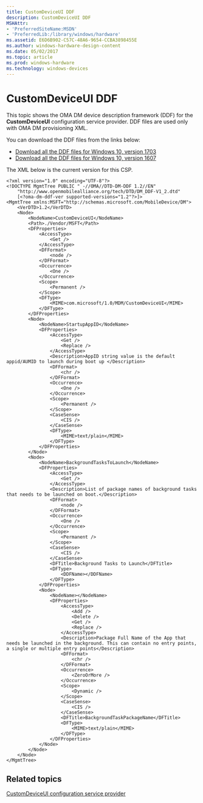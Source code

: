 ```yaml
---
title: CustomDeviceUI DDF
description: CustomDeviceUI DDF
MSHAttr:
- 'PreferredSiteName:MSDN'
- 'PreferredLib:/library/windows/hardware'
ms.assetid: E6D6B902-C57C-48A6-9654-CCBA3898455E
ms.author: windows-hardware-design-content
ms.date: 05/02/2017
ms.topic: article
ms.prod: windows-hardware
ms.technology: windows-devices
---
```


# CustomDeviceUI DDF


This topic shows the OMA DM device description framework (DDF) for the **CustomDeviceUI** configuration service provider. DDF files are used only with OMA DM provisioning XML.

You can download the DDF files from the links below:

- [Download all the DDF files for Windows 10, version 1703](http://download.microsoft.com/download/C/7/C/C7C94663-44CF-4221-ABCA-BC895F42B6C2/Windows10_1703_DDF_download.zip)
- [Download all the DDF files for Windows 10, version 1607](http://download.microsoft.com/download/2/3/E/23E27D6B-6E23-4833-B143-915EDA3BDD44/Windows10_1607_DDF.zip)

The XML below is the current version for this CSP.

``` syntax
<?xml version="1.0" encoding="UTF-8"?>
<!DOCTYPE MgmtTree PUBLIC " -//OMA//DTD-DM-DDF 1.2//EN"
    "http://www.openmobilealliance.org/tech/DTD/DM_DDF-V1_2.dtd"
    [<?oma-dm-ddf-ver supported-versions="1.2"?>]>
<MgmtTree xmlns:MSFT="http://schemas.microsoft.com/MobileDevice/DM">
    <VerDTD>1.2</VerDTD>
    <Node>
        <NodeName>CustomDeviceUI</NodeName>
        <Path>./Vendor/MSFT</Path>
        <DFProperties>
            <AccessType>
                <Get />
            </AccessType>
            <DFFormat>
                <node />
            </DFFormat>
            <Occurrence>
                <One />
            </Occurrence>
            <Scope>
                <Permanent />
            </Scope>
            <DFType>
                <MIME>com.microsoft/1.0/MDM/CustomDeviceUI</MIME>
            </DFType>
        </DFProperties>
        <Node>
            <NodeName>StartupAppID</NodeName>
            <DFProperties>
                <AccessType>
                    <Get />
                    <Replace />
                </AccessType>
                <Description>AppID string value is the default appid/AUMID to launch during boot up </Description>
                <DFFormat>
                    <chr />
                </DFFormat>
                <Occurrence>
                    <One />
                </Occurrence>
                <Scope>
                    <Permanent />
                </Scope>
                <CaseSense>
                    <CIS />
                </CaseSense>
                <DFType>
                    <MIME>text/plain</MIME>
                </DFType>
            </DFProperties>
        </Node>
        <Node>
            <NodeName>BackgroundTasksToLaunch</NodeName>
            <DFProperties>
                <AccessType>
                    <Get />
                </AccessType>
                <Description>List of package names of background tasks that needs to be launched on boot.</Description>
                <DFFormat>
                    <node />
                </DFFormat>
                <Occurrence>
                    <One />
                </Occurrence>
                <Scope>
                    <Permanent />
                </Scope>
                <CaseSense>
                    <CIS />
                </CaseSense>
                <DFTitle>Background Tasks to Launch</DFTitle>
                <DFType>
                    <DDFName></DDFName>
                </DFType>
            </DFProperties>
            <Node>
                <NodeName></NodeName>
                <DFProperties>
                    <AccessType>
                        <Add />
                        <Delete />
                        <Get />
                        <Replace />
                    </AccessType>
                    <Description>Package Full Name of the App that needs be launched in the background. This can contain no entry points, a single or multiple entry points</Description>
                    <DFFormat>
                        <chr />
                    </DFFormat>
                    <Occurrence>
                        <ZeroOrMore />
                    </Occurrence>
                    <Scope>
                        <Dynamic />
                    </Scope>
                    <CaseSense>
                        <CIS />
                    </CaseSense>
                    <DFTitle>BackgroundTaskPackageName</DFTitle>
                    <DFType>
                        <MIME>text/plain</MIME>
                    </DFType>
                </DFProperties>
            </Node>
        </Node>
    </Node>
</MgmtTree>
```

## Related topics


[CustomDeviceUI configuration service provider](customdeviceui-csp.md)

 

 






